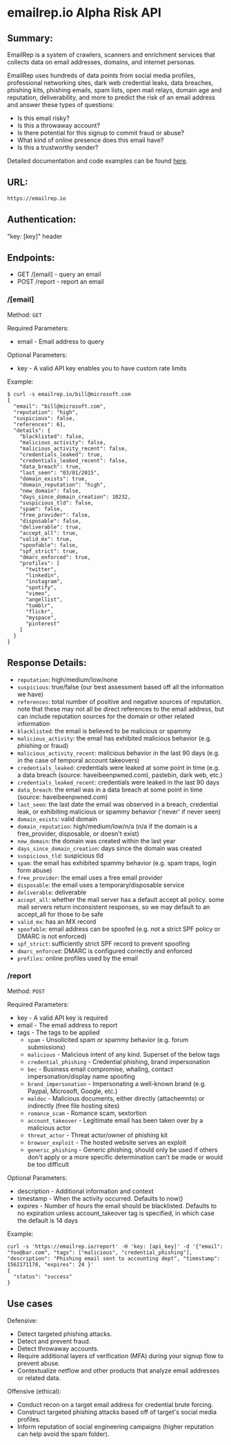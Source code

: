 # emailrep.io Alpha Risk API

## Summary:

EmailRep is a system of crawlers, scanners and enrichment services that collects data on email addresses, domains, and internet personas. 

EmailRep uses hundreds of data points from social media profiles, professional networking sites, dark web credential leaks, data breaches, phishing kits, phishing emails, spam lists, open mail relays, domain age and reputation, deliverability, and more to predict the risk of an email address and answer these types of questions: 
* Is this email risky?
* Is this a throwaway account?
* Is there potential for this signup to commit fraud or abuse?
* What kind of online presence does this email have?
* Is this a trustworthy sender?

Detailed documentation and code examples can be found [here](https://emailrep.io/docs).

## URL: 

```
https://emailrep.io
```

## Authentication:

"key: [key]" header

## Endpoints:

* GET /[email] - query an email
* POST /report - report an email

### /[email]
Method: `GET`

Required Parameters:

* email - Email address to query

Optional Parameters:

* key - A valid API key enables you to have custom rate limits

Example:
```
$ curl -s emailrep.io/bill@microsoft.com
{
  "email": "bill@microsoft.com",
  "reputation": "high",
  "suspicious": false,
  "references": 61,
  "details": {
    "blacklisted": false,
    "malicious_activity": false,
    "malicious_activity_recent": false,
    "credentials_leaked": true,
    "credentials_leaked_recent": false,
    "data_breach": true,
    "last_seen": "03/01/2015",
    "domain_exists": true,
    "domain_reputation": "high",
    "new_domain": false,
    "days_since_domain_creation": 10232,
    "suspicious_tld": false,
    "spam": false,
    "free_provider": false,
    "disposable": false,
    "deliverable": true,
    "accept_all": true,
    "valid_mx": true,
    "spoofable": false,
    "spf_strict": true,
    "dmarc_enforced": true,
    "profiles": [
      "twitter",
      "linkedin",
      "instagram",
      "spotify",
      "vimeo",
      "angellist",
      "tumblr",
      "flickr",
      "myspace",
      "pinterest"
    ]
  }
}
```

## Response Details:

* `reputation`: high/medium/low/none
* `suspicious`: true/false (our best assessment based off all the information we have)
* `references`: total number of positive and negative sources of reputation. note that these may not all be direct references to the email address, but can include reputation sources for the domain or other related information
* `blacklisted`: the email is believed to be malicious or spammy
* `malicious_activity`: the email has exhibited malicious behavior (e.g. phishing or fraud)
* `malicious_activity_recent`: malicious behavior in the last 90 days (e.g. in the case of temporal account takeovers)
* `credentials_leaked`: credentials were leaked at some point in time (e.g. a data breach (source: haveibeenpwned.com), pastebin, dark web, etc.)
* `credentials_leaked_recent`: credentials were leaked in the last 90 days
* `data_breach`: the email was in a data breach at some point in time (source: haveibeenpwned.com)
* `last_seen`: the last date the email was observed in a breach, credential leak, or exhibiting malicious or spammy behavior ('never' if never seen)
* `domain_exists`: valid domain
* `domain_reputation`: high/medium/low/n/a (n/a if the domain is a free_provider, disposable, or doesn't exist)
* `new_domain`: the domain was created within the last year
* `days_since_domain_creation`: days since the domain was created
* `suspicious_tld`: suspicious tld
* `spam`: the email has exhibited spammy behavior (e.g. spam traps, login form abuse)
* `free_provider`: the email uses a free email provider
* `disposable`: the email uses a temporary/disposable service
* `deliverable`: deliverable
* `accept_all`: whether the mail server has a default accept all policy. some mail servers return inconsistent responses, so we may default to an accept_all for those to be safe
* `valid_mx`: has an MX record
* `spoofable`: email address can be spoofed (e.g. not a strict SPF policy or DMARC is not enforced)
* `spf_strict`: sufficiently strict SPF record to prevent spoofing
* `dmarc_enforced`: DMARC is configured correctly and enforced
* `profiles`: online profiles used by the email

### /report
Method: `POST`

Required Parameters:

* key - A valid API key is required
* email - The email address to report
* tags - The tags to be applied
  * `spam` - Unsolicited spam or spammy behavior (e.g. forum submissions)
  * `malicious` - Malicious intent of any kind. Superset of the below tags
  * `credential_phishing` - Credential phishing, brand impersonation
  * `bec` - Business email compromise, whaling, contact impersonation/display name spoofing
  * `brand_impersonation` - Impersonating a well-known brand (e.g. Paypal, Microsoft, Google, etc.)
  * `maldoc` - Malicious documents, either directly (attachemnts) or indirectly (free file hosting sites)
  * `romance_scam` - Romance scam, sextortion
  * `account_takeover` - Legitimate email has been taken over by a malicious actor
  * `threat_actor` - Threat actor/owner of phishing kit
  * `browser_exploit` - The hosted website serves an exploit
  * `generic_phishing` - Generic phishing, should only be used if others don't apply or a more specific determination can't be made or would be too difficult

Optional Parameters:

* description - Additional information and context
* timestamp - When the activity occurred. Defaults to now()
* expires - Number of hours the email should be blacklisted. Defaults to no expiration unless account_takeover tag is specified, in which case the default is 14 days

Example:
```
curl -s 'https://emailrep.io/report' -H 'key: [api_key]' -d '{"email": "foo@bar.com", "tags": ["malicious", "credential_phishing"], "description": "Phishing email sent to accounting dept", "timestamp": 1562171178, "expires": 24 }'
{
  "status": "success"
}
```

## Use cases

Defensive:
* Detect targeted phishing attacks.
* Detect and prevent fraud.
* Detect throwaway accounts.
* Require additional layers of verification (MFA) during your signup flow to prevent abuse.
* Contextualize netflow and other products that analyze email addresses or related data.

Offensive (ethical):
* Conduct recon on a target email address for credential brute forcing.
* Construct targeted phishing attacks based off of target's social media profiles.
* Inform reputation of social engineering campaigns (higher reputation can help avoid the spam folder).
